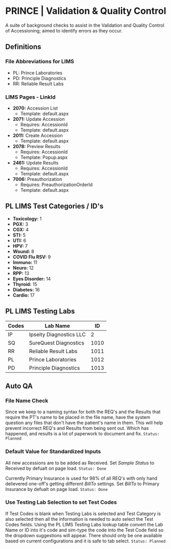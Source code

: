 
# PRINCE | Validation & Quality Control

A suite of background checks to assist in the Validation and Quality Control of Accessioning; aimed to identify errors as they occur.


## Definitions
### File Abbreviations for LIMS
- PL: Prince Laboratories
- PD: Principle Diagnostics
- RR: Reliable Result Labs

### LIMS Pages - LinkId
- **2070:** Accession List
  - Template: default.aspx
- **2071:** Update Accession
  - Requires: AccessionId
  - Template: default.aspx
- **2011:** Create Accession
  - Template: default.aspx
- **2078:** Preview Results 
  - Requires: AccessionId
  - Template: Popup.aspx
- **2461:** Update Results
  - Requires: AccessionId
  - Template: default.aspx
- **7006:** Preauthorization
  - Requires: PreauthorizationOrderId
  - Template: default.aspx

## PL LIMS Test Categories / ID's
- **Toxicology:** 1
- **PGX:** 3
- **CGX:** 4
- **STI:** 5
- **UTI:** 6
- **HPV:** 7
- **Wound:** 8
- **COVID Flu RSV:** 9
- **Immuno:** 11
- **Neuro:** 12
- **RPP:** 13
- **Eyes Disorder:** 14
- **Thyroid:** 15
- **Diabetes:** 16
- **Cardio:** 17

## PL LIMS Testing Labs
| Codes | Lab Name                  | ID   |
| ----- | --------------------------| ---- |
| IP    | Ipseity Diagnostics LLC   | 2    |
| SQ    | SureQuest Diagnostics     | 1010 |
| RR    | Reliable Result Labs      | 1011 |
| PL    | Prince Laboratories       | 1012 |
| PD    | Principle Diagnostics     | 1013 |

## Auto QA
### File Name Check
Since we keep to a naming syntax for both the REQ's and the Results that require the PT's name to be placed in the file name, have the system question any files that don't have the patient's name in them. This will help prevent incorrect REQ's and Results from being sent out. Which has happened, and results is a lot of paperwork to document and fix. `Status: Planned`

### Default Value for Standardized Inputs
All new accessions are to be added as Received. Set *Sample Status* to Received by defualt on page load. `Status: Done`

Currently Primary Insurance is used for 98% of all REQ's with only hand delievered one-off's getting different *BillTo* settings. Set *BillTo* to Primary Insurance by defualt on page load. `Status: Done`

### Use Testing Lab Selection to set Test Codes
If Test Codes is blank when Testing Labs is selected and Test Category is also selected then all the information is needed to auto select the Test Codes fields. Using the PL LIMS Testing Labs lookup table convert the Lab Name or ID into it's code and sim-type the code into the Test Code field so the dropdown suggestions will appear. There should only be one available based on current configurations and it is safe to tab select. `Status: Planned`